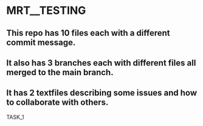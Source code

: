 # MRT__TESTING
## This repo has 10 files each with a different commit message.
## It also has 3 branches each with different files all merged to the main branch.
## It has 2 textfiles describing some issues and how to collaborate with others.
TASK_1
